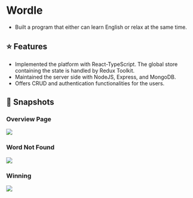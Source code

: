 # Wordle
- Built a program that either can learn English or relax at the same time.
  
## ⭐ Features
- Implemented the platform with React-TypeScript. The global store containing the state is handled by Redux Toolkit.
- Maintained the server side with NodeJS, Express, and MongoDB.
- Offers CRUD and authentication functionalities for the users.

## 📸 Snapshots
### Overview Page
<p> <img align="center" src="https://i.ibb.co/VJbkFCz/1.png"/> </p>

### Word Not Found 
<p> <img align="center" src="https://i.ibb.co/ZGgJ4jS/2.png"/> </p>

### Winning
<p> <img align="center" src="https://i.ibb.co/K6CyJjy/3.png"/> </p>
